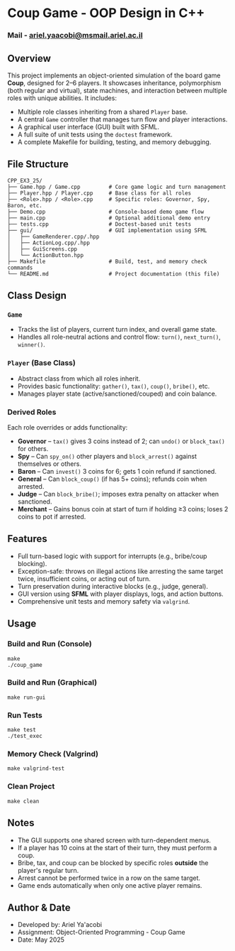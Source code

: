 # Coup Game - OOP Design in C++
### Mail - ariel.yaacobi@msmail.ariel.ac.il

## Overview
This project implements an object-oriented simulation of the board game **Coup**, designed for 2–6 players. It showcases inheritance, polymorphism (both regular and virtual), state machines, and interaction between multiple roles with unique abilities. It includes:

- Multiple role classes inheriting from a shared `Player` base.
- A central `Game` controller that manages turn flow and player interactions.
- A graphical user interface (GUI) built with SFML.
- A full suite of unit tests using the `doctest` framework.
- A complete Makefile for building, testing, and memory debugging.

## File Structure
```
CPP_EX3_25/
├── Game.hpp / Game.cpp         # Core game logic and turn management
├── Player.hpp / Player.cpp     # Base class for all roles
├── <Role>.hpp / <Role>.cpp     # Specific roles: Governor, Spy, Baron, etc.
├── Demo.cpp                    # Console-based demo game flow
├── main.cpp                    # Optional additional demo entry
├── tests.cpp                   # Doctest-based unit tests
├── gui/                        # GUI implementation using SFML
│   ├── GameRenderer.cpp/.hpp
│   ├── ActionLog.cpp/.hpp
│   ├── GuiScreens.cpp
│   └── ActionButton.hpp
├── Makefile                    # Build, test, and memory check commands
└── README.md                   # Project documentation (this file)
```

## Class Design

### `Game`
- Tracks the list of players, current turn index, and overall game state.
- Handles all role-neutral actions and control flow: `turn()`, `next_turn()`, `winner()`.

### `Player` (Base Class)
- Abstract class from which all roles inherit.
- Provides basic functionality: `gather()`, `tax()`, `coup()`, `bribe()`, etc.
- Manages player state (active/sanctioned/couped) and coin balance.

### Derived Roles
Each role overrides or adds functionality:

- **Governor** – `tax()` gives 3 coins instead of 2; can `undo()` or `block_tax()` for others.
- **Spy** – Can `spy_on()` other players and `block_arrest()` against themselves or others.
- **Baron** – Can `invest()` 3 coins for 6; gets 1 coin refund if sanctioned.
- **General** – Can `block_coup()` (if has 5+ coins); refunds coin when arrested.
- **Judge** – Can `block_bribe()`; imposes extra penalty on attacker when sanctioned.
- **Merchant** – Gains bonus coin at start of turn if holding ≥3 coins; loses 2 coins to pot if arrested.

## Features
- Full turn-based logic with support for interrupts (e.g., bribe/coup blocking).
- Exception-safe: throws on illegal actions like arresting the same target twice, insufficient coins, or acting out of turn.
- Turn preservation during interactive blocks (e.g., judge, general).
- GUI version using **SFML** with player displays, logs, and action buttons.
- Comprehensive unit tests and memory safety via `valgrind`.

## Usage

### Build and Run (Console)
```
make
./coup_game
```

### Build and Run (Graphical)
```
make run-gui
```

### Run Tests
```
make test
./test_exec
```

### Memory Check (Valgrind)
```
make valgrind-test
```

### Clean Project
```
make clean
```

## Notes
- The GUI supports one shared screen with turn-dependent menus.
- If a player has 10 coins at the start of their turn, they must perform a coup.
- Bribe, tax, and coup can be blocked by specific roles **outside** the player's regular turn.
- Arrest cannot be performed twice in a row on the same target.
- Game ends automatically when only one active player remains.

## Author & Date
- Developed by: Ariel Ya'acobi
- Assignment: Object-Oriented Programming - Coup Game
- Date: May 2025